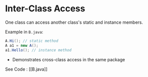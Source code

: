 # Inter-Class Access

One class can access another class's static and instance members.

Example in `B.java`:

```java
A.Hi(); // static method
A a1 = new A();
a1.Hello(); // instance method
```

- Demonstrates cross-class access in the same package

See Code : [[B.java]]